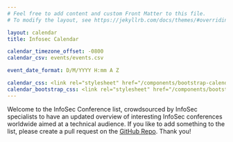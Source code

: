 ```yaml
---
# Feel free to add content and custom Front Matter to this file.
# To modify the layout, see https://jekyllrb.com/docs/themes/#overriding-theme-defaults

layout: calendar
title: Infosec Calendar

calendar_timezone_offset: -0800
calendar_csv: events/events.csv

event_date_format: D/M/YYYY H:mm A Z

calendar_css: <link rel="stylesheet" href="/components/bootstrap-calendar/css/calendar.css">
calendar_bootstrap_css: <link rel="stylesheet" href="/components/bootstrap/css/bootstrap.css">
---
```


Welcome to the InfoSec Conference list, crowdsourced by InfoSec specialists to have an updated overview of interesting InfoSec conferences worldwide aimed at a technical audience. If you like to add something to the list, please create a pull request on the <a href="test">GitHub Repo</a>. Thank you!
